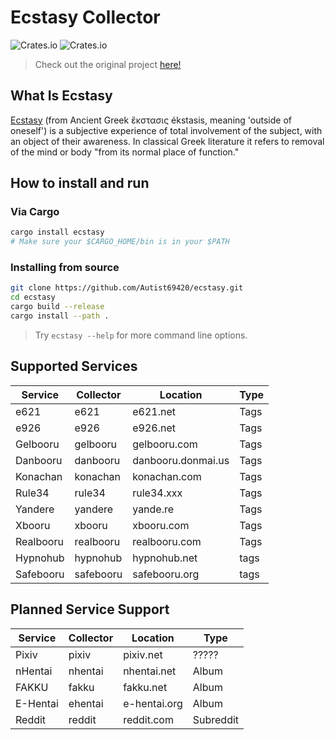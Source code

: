 # Ecstasy Collector
![Crates.io](https://img.shields.io/crates/v/ecstasy?style=plastic) ![Crates.io](https://img.shields.io/crates/d/ecstasy?style=plastic)

> Check out the original project [here!](https://gitlab.com/lu-ci/kyanite/)

## What Is Ecstasy

[Ecstasy](https://en.wikipedia.org/wiki/Ecstasy_(emotion)) (from Ancient Greek ἔκστασις ékstasis, meaning 'outside of oneself') is a subjective experience of total involvement of the subject, with an object of their awareness. In classical Greek literature it refers to removal of the mind or body "from its normal place of function."

## How to install and run

### Via Cargo

```sh
cargo install ecstasy
# Make sure your $CARGO_HOME/bin is in your $PATH
```

### Installing from source
```sh
git clone https://github.com/Autist69420/ecstasy.git
cd ecstasy
cargo build --release
cargo install --path .
```

> Try `ecstasy --help` for more command line options.

## Supported Services

| Service  | Collector | Location           | Type |
|----------|-----------|--------------------|------|
| e621     | e621      | e621.net           | Tags |
| e926     | e926      | e926.net           | Tags |
| Gelbooru | gelbooru  | gelbooru.com       | Tags |
| Danbooru | danbooru  | danbooru.donmai.us | Tags |
| Konachan | konachan  | konachan.com       | Tags |
| Rule34   | rule34    | rule34.xxx         | Tags |
| Yandere  | yandere   | yande.re           | Tags |
| Xbooru   | xbooru    | xbooru.com         | Tags |
| Realbooru| realbooru | realbooru.com      | Tags |
| Hypnohub | hypnohub  | hypnohub.net       | tags |
| Safebooru| safebooru | safebooru.org      | tags |

## Planned Service Support

| Service  | Collector | Location     | Type      |
|----------|-----------|--------------|-----------|
| Pixiv    | pixiv     | pixiv.net    | ?????     |
| nHentai  | nhentai   | nhentai.net  | Album     |
| FAKKU    | fakku     | fakku.net    | Album     |
| E-Hentai | ehentai   | e-hentai.org | Album     |
| Reddit   | reddit    | reddit.com   | Subreddit |
